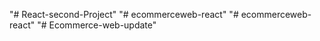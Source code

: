 "# React-second-Project" 
"# ecommerceweb-react" 
"# ecommerceweb-react" 
"# Ecommerce-web-update" 
